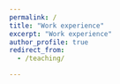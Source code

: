 ```yaml
---
permalink: /
title: "Work experience"
excerpt: "Work experience"
author_profile: true
redirect_from: 
  - /teaching/

---
```


